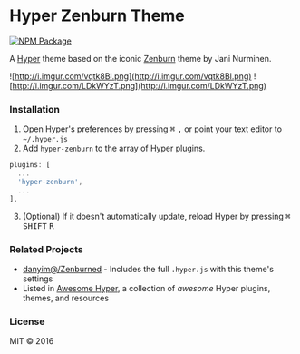 # Hyper Zenburn Theme
<a href="https://www.npmjs.com/package/hyper-zenburn">
  <img src="https://img.shields.io/npm/v/hyper-zenburn.svg"
     alt="NPM Package">
</a>

A [Hyper](https://hyper.is/) theme based on the iconic [Zenburn](http://kippura.org/zenburnpage/) theme by Jani Nurminen.

![http://i.imgur.com/vqtk8Bl.png](http://i.imgur.com/vqtk8Bl.png)
![http://i.imgur.com/LDkWYzT.png](http://i.imgur.com/LDkWYzT.png)

### Installation
1. Open Hyper's preferences by pressing <kbd>⌘</kbd> <kbd>,</kbd> or point your text editor to `~/.hyper.js`
2. Add `hyper-zenburn` to the array of Hyper plugins.

  ```js
  plugins: [
    ...
    'hyper-zenburn',
    ...
  ],
  ```
3. (Optional) If it doesn't automatically update, reload Hyper by pressing <kbd>⌘</kbd> <kbd>SHIFT</kbd> <kbd>R</kbd>

### Related Projects
- [danyim@/Zenburned](https://github.com/danyim/Zenburned) - Includes the full `.hyper.js` with this theme's settings
- Listed in [Awesome Hyper](https://github.com/bnb/awesome-hyper), a collection of _awesome_ Hyper plugins, themes, and resources


### License
MIT &copy; 2016
